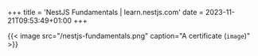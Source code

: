 +++
title = 'NestJS Fundamentals | learn.nestjs.com'
date = 2023-11-21T09:53:49+01:00
+++

{{< image src="/nestjs-fundamentals.png" caption="A certificate (`image`)" >}}


